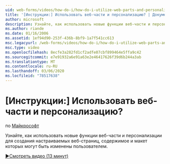 ```yaml
---
uid: web-forms/videos/how-do-i/how-do-i-utilize-web-parts-and-personalization
title: '[Инструкции:] Использовать веб-части и персонализацию? | Документы Майкрософт'
author: microsoft
description: Узнайте, как использовать новые функции веб-части и персонализации для создания настраиваемых веб-страниц, содержимое и макет которых могут быть изменены пользователем.
ms.author: riande
ms.date: 01/16/2006
ms.assetid: 1ef94d90-253f-436b-8bf9-1a7f541cc613
msc.legacyurl: /web-forms/videos/how-do-i/how-do-i-utilize-web-parts-and-personalization
msc.type: video
ms.openlocfilehash: 8ecfe3a282fd1cf2adfe07cbf899464e5ffa9c42
ms.sourcegitcommit: e7e91932a6e91a63e2e46417626f39d6b244a3ab
ms.translationtype: MT
ms.contentlocale: ru-RU
ms.lasthandoff: 03/06/2020
ms.locfileid: "78517638"
---
```

# <a name="how-do-i-utilize-web-parts-and-personalization"></a>[Инструкции:] Использовать веб-части и персонализацию?

по [Майкрософт](https://github.com/microsoft)

Узнайте, как использовать новые функции веб-части и персонализации для создания настраиваемых веб-страниц, содержимое и макет которых могут быть изменены пользователем.

[&#9654;Смотреть видео (13 минут)](https://channel9.msdn.com/Blogs/ASP-NET-Site-Videos/how-do-i-utilize-web-parts-and-personalization)
